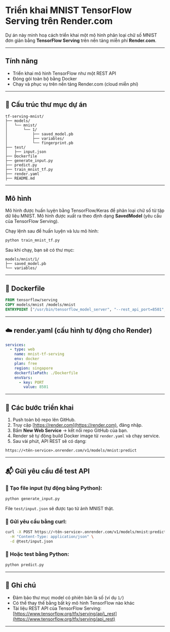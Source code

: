 # Triển khai MNIST TensorFlow Serving trên Render.com

Dự án này minh hoạ cách triển khai một mô hình phân loại chữ số MNIST đơn giản bằng **TensorFlow Serving** trên nền tảng miễn phí **Render.com**.

---

## Tính năng

* Triển khai mô hình TensorFlow như một REST API
* Đóng gói toàn bộ bằng Docker
* Chạy và phục vụ trên nền tảng Render.com (cloud miễn phí)

---

## 📁 Cấu trúc thư mục dự án

```
tf-serving-mnist/
├── models/
│   └── mnist/
│       └── 1/
│           ├── saved_model.pb
│           ├── variables/
│           └── fingerprint.pb
├── test/
│   ├── input.json
├── Dockerfile
├── generate_input.py
├── predict.py
├── train_mnist_tf.py
├── render.yaml
├── README.md
```

---

## Mô hình

Mô hình được huấn luyện bằng TensorFlow/Keras để phân loại chữ số từ tập dữ liệu MNIST. Mô hình được xuất ra theo định dạng **SavedModel** (yêu cầu của TensorFlow Serving).

Chạy lệnh sau để huấn luyện và lưu mô hình:

```bash
python train_mnist_tf.py
```

Sau khi chạy, bạn sẽ có thư mục:

```
models/mnist/1/
├── saved_model.pb
└── variables/
```

---

## 🐳 Dockerfile

```Dockerfile
FROM tensorflow/serving
COPY models/mnist /models/mnist
ENTRYPOINT ["/usr/bin/tensorflow_model_server", "--rest_api_port=8501", "--model_name=mnist", "--model_base_path=/models/mnist"]
```

---

## ☁️ render.yaml (cấu hình tự động cho Render)

```yaml
services:
  - type: web
    name: mnist-tf-serving
    env: docker
    plan: free
    region: singapore
    dockerfilePath: ./Dockerfile
    envVars:
      - key: PORT
        value: 8501
```

---

## 🚀 Các bước triển khai

1. Push toàn bộ repo lên GitHub.
2. Truy cập [https://render.com](https://render.com), đăng nhập.
3. Bấm **New Web Service** → kết nối repo GitHub của bạn.
4. Render sẽ tự động build Docker image từ `render.yaml` và chạy service.
5. Sau vài phút, API REST sẽ có dạng:

```
https://<tên-service>.onrender.com/v1/models/mnist:predict
```

---

## 📬 Gửi yêu cầu để test API

### 📄 Tạo file input (tự động bằng Python):

```bash
python generate_input.py
```

File `test/input.json` sẽ được tạo từ ảnh MNIST thật.

### 🧪 Gửi yêu cầu bằng curl:

```bash
curl -X POST https://<tên-service>.onrender.com/v1/models/mnist:predict \
  -H "Content-Type: application/json" \
  -d @test/input.json
```

### 📄 Hoặc test bằng Python:

```bash
python predict.py
```

---

## 📌 Ghi chú

* Đảm bảo thư mục model có phiên bản là số (ví dụ `1/`)
* Có thể thay thế bằng bất kỳ mô hình TensorFlow nào khác
* Tài liệu REST API của TensorFlow Serving: [https://www.tensorflow.org/tfx/serving/api\_rest](https://www.tensorflow.org/tfx/serving/api_rest)

---

